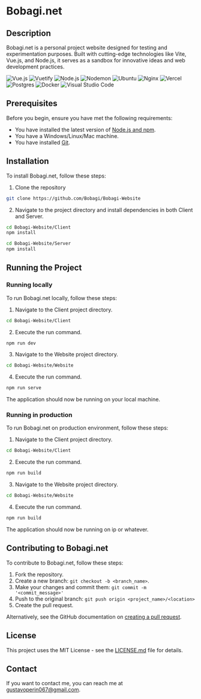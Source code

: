 # Bobagi.net

## Description

Bobagi.net is a personal project website designed for testing and experimentation purposes. Built with cutting-edge technologies like Vite, Vue.js, and Node.js, it serves as a sandbox for innovative ideas and web development practices.

![Vue.js](https://img.shields.io/badge/vue.js-%2335495e.svg?style=for-the-badge&logo=vue.js&logoColor=%234FC08D)
![Vuetify](https://img.shields.io/badge/Vuetify-1867C0?style=for-the-badge&logo=vuetify&logoColor=AEDDFF)
![Node.js](https://img.shields.io/badge/Node.js-%23339933.svg?style=for-the-badge&logo=nodedotjs&logoColor=white)
![Nodemon](https://img.shields.io/badge/NODEMON-%23323330.svg?style=for-the-badge&logo=nodemon&logoColor=%BBDEAD)
![Ubuntu](https://img.shields.io/badge/Ubuntu-E95420?style=for-the-badge&logo=ubuntu&logoColor=white)
![Nginx](https://img.shields.io/badge/nginx-%23009639.svg?style=for-the-badge&logo=nginx&logoColor=white)
![Vercel](https://img.shields.io/badge/vercel-%23000000.svg?style=for-the-badge&logo=vercel&logoColor=white)
![Postgres](https://img.shields.io/badge/postgres-%23316192.svg?style=for-the-badge&logo=postgresql&logoColor=white)
![Docker](https://img.shields.io/badge/docker-%230db7ed.svg?style=for-the-badge&logo=docker&logoColor=white)
![Visual Studio Code](https://img.shields.io/badge/Visual%20Studio%20Code-0078d7.svg?style=for-the-badge&logo=visual-studio-code&logoColor=white)

## Prerequisites

Before you begin, ensure you have met the following requirements:

- You have installed the latest version of [Node.js and npm](https://nodejs.org/).
- You have a Windows/Linux/Mac machine.
- You have installed [Git](https://git-scm.com/).

## Installation

To install Bobagi.net, follow these steps:

1. Clone the repository

```bash
git clone https://github.com/Bobagi/Bobagi-Website
```

2. Navigate to the project directory and install dependencies in both Client and Server.

```bash
cd Bobagi-Website/Client
npm install

cd Bobagi-Website/Server
npm install
```

## Running the Project

### Running locally

To run Bobagi.net locally, follow these steps:

1. Navigate to the Client project directory.

```bash
cd Bobagi-Website/Client
```

2. Execute the run command.

```bash
npm run dev
```

3. Navigate to the Website project directory.

```bash
cd Bobagi-Website/Website
```

4. Execute the run command.

```bash
npm run serve
```

The application should now be running on your local machine.

### Running in production

To run Bobagi.net on production environment, follow these steps:

1. Navigate to the Client project directory.

```bash
cd Bobagi-Website/Client
```

2. Execute the run command.

```bash
npm run build
```

3. Navigate to the Website project directory.

```bash
cd Bobagi-Website/Website
```

4. Execute the run command.

```bash
npm run build
```

The application should now be running on ip or whatever.

## Contributing to Bobagi.net

To contribute to Bobagi.net, follow these steps:

1. Fork the repository.
2. Create a new branch: `git checkout -b <branch_name>`.
3. Make your changes and commit them: `git commit -m '<commit_message>'`
4. Push to the original branch: `git push origin <project_name>/<location>`
5. Create the pull request.

Alternatively, see the GitHub documentation on [creating a pull request](https://help.github.com/en/github/collaborating-with-issues-and-pull-requests/creating-a-pull-request).

## License

This project uses the MIT License - see the [LICENSE.md](LICENSE.md) file for details.

## Contact

If you want to contact me, you can reach me at [gustavoperin067@gmail.com](mailto:gustavoperin067@gmail.com).
